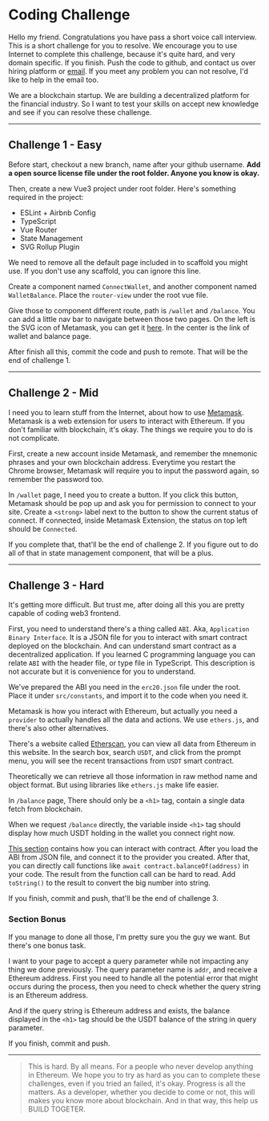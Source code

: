 # Coding Challenge

Hello my friend. Congratulations you have pass a short voice call interview. This is a short challenge for you to resolve. We encourage you to use Internet to complete this challenge, because it's quite hard, and very domain specific. If you finish. Push the code to github, and contact us over hiring platform or [email](bitweed@volare.finance). If you meet any problem you can not resolve, I'd like to help in the email too.

We are a blockchain startup. We are building a decentralized platform for the financial industry. So I want to test your skills on accept new knowledge and see if you can resolve these challenge.

---

## Challenge 1 - Easy

Before start, checkout a new branch, name after your github username. **Add a open source license file under the root folder. Anyone you know is okay.**

Then, create a new Vue3 project under root folder. Here's something required in the project:

- ESLint + Airbnb Config
- TypeScript
- Vue Router
- State Management
- SVG Rollup Plugin

We need to remove all the default page included in to scaffold you might use. If you don't use any scaffold, you can ignore this line.

Create a component named `ConnectWallet`, and another component named `WalletBalance`. Place the `router-view` under the root vue file.

Give those to component different route, path is `/wallet` and `/balance`. You can add a little nav bar to navigate between those two pages. On the left is the SVG icon of Metamask, you can get it [here](https://github.com/MetaMask/brand-resources). In the center is the link of wallet and balance page.

After finish all this, commit the code and push to remote. That will be the end of challenge 1.

---

## Challenge 2 - Mid

I need you to learn stuff from the Internet, about how to use [Metamask](https://docs.metamask.io/guide/). Metamask is a web extension for users to interact with Ethereum. If you don't familiar with blockchain, it's okay. The things we require you to do is not complicate. 

First, create a new account inside Metamask, and remember the mnemonic phrases and your own blockchain address. Everytime you restart the Chrome browser, Metamask will require you to input the password again, so remember the password too.

In `/wallet` page, I need you to create a button. If you click this button, Metamask should be pop up and ask you for permission to connect to your site. Create a `<strong>` label next to the button to show the current status of connect. If connected, inside Metamask Extension, the status on top left should be `Connected`.

If you complete that, that'll be the end of challenge 2. If you figure out to do all of that in state management component, that will be a plus.

---

## Challenge 3 - Hard

It's getting more difficult. But trust me, after doing all this you are pretty capable of coding web3 frontend.

First, you need to understand there's a thing called `ABI`. Aka, `Application Binary Interface`. It is a JSON file for you to interact with smart contract deployed on the blockchain. And can understand smart contract as a decentralized application. If you learned C programming language you can relate `ABI` with the header file, or type file in TypeScript. This description is not accurate but it is convenience for you to understand.

We've prepared the ABI you need in the `erc20.json` file under the root. Place it under `src/constants`, and import it to the code when you need it.

Metamask is how you interact with Ethereum, but actually you need a `provider` to actually handles all the data and actions. We use `ethers.js`, and there's also other alternatives. 

There's a website called [Etherscan](https://etherscan.io), you can view all data from Ethereum in this website. In the search box, search `USDT`, and click from the prompt menu, you will see the recent transactions from `USDT` smart contract.

Theoretically we can retrieve all those information in raw method name and object format. But using libraries like `ethers.js` make life easier.

In `/balance` page, There should only be a `<h1>` tag, contain a single data fetch from blockchain.

When we request `/balance` directly, the variable inside `<h1>` tag should display how much USDT holding in the wallet you connect right now. 

[This section](https://docs.ethers.io/v5/api/contract/contract) contains how you can interact with contract. After you load the ABI from JSON file, and connect it to the provider you created. After that, you can directly call functions like `await contract.balanceOf(address)` in your code. The result from the function call can be hard to read. Add `toString()` to the result to convert the big number into string.

If you finish, commit and push, that'll be the end of challenge 3.

### Section Bonus

If you manage to done all those, I'm pretty sure you the guy we want. But there's one bonus task.

I want to your page to accept a query parameter while not impacting any thing we done previously. The query parameter name is `addr`, and receive a Ethereum address. First you need to handle all the potential error that might occurs during the process, then you need to check whether the query string is an Ethereum address.

And if the query string is Ethereum address and exists, the balance displayed in the `<h1>` tag should be the USDT balance of the string in query parameter.

If you finish, commit and push.

---

> This is hard. By all means. For a people who never develop anything in Ethereum. We hope you to try as hard  as you can to complete these challenges, even if you tried an failed, it's okay. Progress is all the matters. As a developer, whether you decide to come or not, this will makes you know more about blockchain. And in that way, this help us BUILD TOGETER.